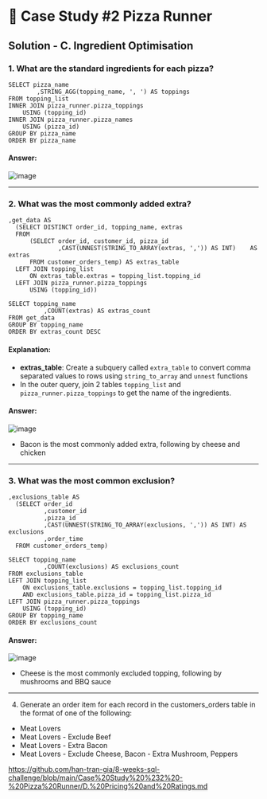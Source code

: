# 🍕 Case Study #2 Pizza Runner

## Solution - C. Ingredient Optimisation

### 1. What are the standard ingredients for each pizza?
```
SELECT pizza_name
		,STRING_AGG(topping_name, ', ') AS toppings
FROM topping_list
INNER JOIN pizza_runner.pizza_toppings
	USING (topping_id)
INNER JOIN pizza_runner.pizza_names
	USING (pizza_id)
GROUP BY pizza_name
ORDER BY pizza_name
```

#### Answer:
![image](https://github.com/han-tran-gia/8-weeks-sql-challenge/assets/144699083/4ddb48c2-42e6-427d-9759-189510ea3138)

***

### 2. What was the most commonly added extra?
```
,get_data AS
  (SELECT DISTINCT order_id, topping_name, extras
  FROM 
      (SELECT order_id, customer_id, pizza_id
              ,CAST(UNNEST(STRING_TO_ARRAY(extras, ',')) AS INT)	AS extras 
      FROM customer_orders_temp) AS extras_table
  LEFT JOIN topping_list
      ON extras_table.extras = topping_list.topping_id
  LEFT JOIN pizza_runner.pizza_toppings
      USING (topping_id))

SELECT topping_name
		  ,COUNT(extras) AS extras_count
FROM get_data
GROUP BY topping_name
ORDER BY extras_count DESC
```

#### Explanation:
- **extras_table**: Create a subquery called `extra_table` to convert comma separated values to rows using `string_to_array` and `unnest` functions
- In the outer query, join 2 tables `topping_list` and `pizza_runner.pizza_toppings` to get the name of the ingredients.

#### Answer:
![image](https://github.com/han-tran-gia/8-weeks-sql-challenge/assets/144699083/e8dd509b-910a-4985-bf41-0a32567355af)

- Bacon is the most commonly added extra, following by cheese and chicken

***

### 3. What was the most common exclusion?
```
,exclusions_table AS
  (SELECT order_id
          ,customer_id
          ,pizza_id
          ,CAST(UNNEST(STRING_TO_ARRAY(exclusions, ',')) AS INT) AS exclusions 
          ,order_time
  FROM customer_orders_temp)

SELECT topping_name
		  ,COUNT(exclusions) AS exclusions_count
FROM exclusions_table
LEFT JOIN topping_list
	ON exclusions_table.exclusions = topping_list.topping_id
	AND exclusions_table.pizza_id = topping_list.pizza_id
LEFT JOIN pizza_runner.pizza_toppings
	USING (topping_id)
GROUP BY topping_name
ORDER BY exclusions_count
```

#### Answer:
![image](https://github.com/han-tran-gia/8-weeks-sql-challenge/assets/144699083/2c321928-a206-4486-ac3d-e9e53558b34d)

- Cheese is the most commonly excluded topping, following by mushrooms and BBQ sauce

***

4. Generate an order item for each record in the customers_orders table in the format of one of the following:
- Meat Lovers
- Meat Lovers - Exclude Beef
- Meat Lovers - Extra Bacon
- Meat Lovers - Exclude Cheese, Bacon - Extra Mushroom, Peppers

https://github.com/han-tran-gia/8-weeks-sql-challenge/blob/main/Case%20Study%20%232%20-%20Pizza%20Runner/D.%20Pricing%20and%20Ratings.md
